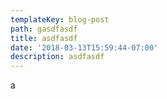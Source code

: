 ```yaml
---
templateKey: blog-post
path: gasdfasdf
title: asdfasdf
date: '2018-03-13T15:59:44-07:00'
description: asdfasdf
---
```

a

